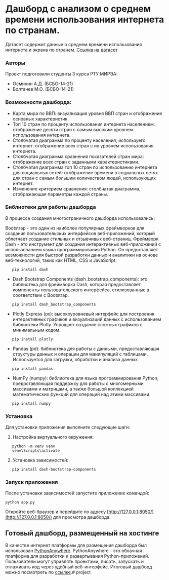 # Дашборд с анализом о среднем времени использования интернета по странам.

Датасет содержит данные о среднем времени использования интернета и экрана по странам.
[Ссылка на датасет](https://www.kaggle.com/datasets/jonathanmulleda/average-screen-time-and-usage-by-country)

### Авторы

Проект подготовили студенты 3 курса РТУ МИРЭА:

- Осминин А.Д. (БСБО-14-21)
- Болтачев М.О. (БСБО-14-21)

### Возможности дашборда:

- Карта мира по ВВП: визуализация уровня ВВП стран и отображение основных характеристик.
- Топ 10 стран по проценту использования интернета населением: отображение десяти стран с самым высоким уровнем использования интернета.
- Столбчатая диаграмма по проценту населения, используего интернет: отображение всех стран с их уровнем использования интернета.
- Столбчатая диаграмма сравнения показателей стран мира: отображение всех стран с заданными характеристиками.
- Столбчатая диаграмма топ 10 стран по использованию интернета для социальных сетей: отображение времени в социальных сетях для стран с самым большим количеством людей, использующих интернет.
- Изменение критерием сравнения: столбчатая диаграмма, отображающая параметры каждой страны.

### Библиотеки для работы дашборда

В процессе создания многостраничного дашборда использовались:

Bootstrap - это один из наиболее популярных фреймворков для создания пользовательских интерфейсов веб-приложений, который облегчает создание стильных и отзывчивых веб-страниц.
Фреймворк Dash - это инструмент для создания интерактивных веб-приложений с использованием языка программирования Python. Он предоставляет возможности для быстрой разработки данных и аналитики на основе веб-технологий, таких как HTML, CSS и JavaScript.
 ```
    pip install dash
 ```
- Dash Bootstrap Components (dash_bootstrap_components): это библиотека для фреймворка Dash, которая предоставляет компоненты пользовательского интерфейса, стилизованные в соответствии с Bootstrap.
 ```
    pip install dash_bootstrap_components
 ```
- Plotly Express (px): высокоуровневый интерфейс для построения интерактивных графиков и визуализаций данных с использованием библиотеки Plotly. Упрощает создание сложных графиков с минимальным кодом.
 ```
    pip install plotly
 ```
- Pandas (pd): библиотека для работы с данными, предоставляющая структуры данных и операции для манипуляций с таблицами. Используется для загрузки, обработки и анализа данных.
 ```
    pip install pandas
 ```
- NumPy (numpy): библиотека для языка программирования Python, предоставляющая поддержку для работы с многомерными массивами и матрицами, а также большой коллекцией математических функций для операций над этими массивами.
 ```
    pip install numpy
 ```
### Установка

Для установки приложения выполните следующие шаги:


1. Настройка виртуального окружения:
```
   python -m venv venv
   venv\Scripts\activate
 ```

2. Установка зависимостей:
```
   pip install dash-bootstrap-components
```

### Запуск приложения

После установки зависимостей запустите приложение командой:
```
python app.py
```
Откройте веб-браузер и перейдите по адресу [http://127.0.0.1:8050/](http://127.0.0.1:8050/) для просмотра дашборда.

## Готовый дашборд, размещенный на хостинге
В качестве интернет платформы для размещения дашборда был использован [PythonAnywhere](https://www.pythonanywhere.com/). PythonAnywhere - это облачная платформа для разработки и развертывания Python-приложений. Пользователи могут управлять проектами, писать, запускать и отлаживать код через удобный веб-интерфейс. Итоговый дашборд можно посмотреть по [ссылке]().# project
